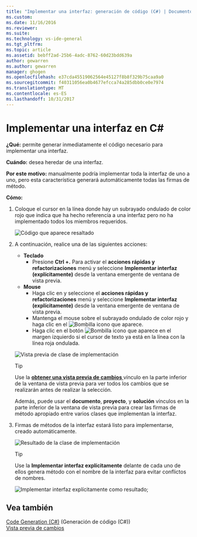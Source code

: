 ```yaml
---
title: "Implementar una interfaz: generación de código (C#) | Documentos de Microsoft"
ms.custom: 
ms.date: 11/16/2016
ms.reviewer: 
ms.suite: 
ms.technology: vs-ide-general
ms.tgt_pltfrm: 
ms.topic: article
ms.assetid: bebff2ad-25b6-4adc-8762-60d23bdd639a
author: gewarren
ms.author: gewarren
manager: ghogen
ms.openlocfilehash: e37cda45519062564e45127f8b8f329b75caa9a0
ms.sourcegitcommit: f40311056ea0b4677efcca74a285dbb0ce0e7974
ms.translationtype: MT
ms.contentlocale: es-ES
ms.lasthandoff: 10/31/2017
---
```

# <a name="implement-an-interface-in-c"></a>Implementar una interfaz en C# #
**¿Qué:** permite generar inmediatamente el código necesario para implementar una interfaz. 

**Cuándo:** desea heredar de una interfaz.  

**Por este motivo:** manualmente podría implementar toda la interfaz de uno a uno, pero esta característica generará automáticamente todas las firmas de método. 

**Cómo:**

1. Coloque el cursor en la línea donde hay un subrayado ondulado de color rojo que indica que ha hecho referencia a una interfaz pero no ha implementado todos los miembros requeridos.

   ![Código que aparece resaltado](media/interface_highlight.png)

1. A continuación, realice una de las siguientes acciones:
   * **Teclado**
     * Presione **Ctrl +.** Para activar el **acciones rápidas y refactorizaciones** menú y seleccione **Implementar interfaz (explícitamente)** desde la ventana emergente de ventana de vista previa.
   * **Mouse**
     * Haga clic en y seleccione el **acciones rápidas y refactorizaciones** menú y seleccione **Implementar interfaz (explícitamente)** desde la ventana emergente de ventana de vista previa.
     * Mantenga el mouse sobre el subrayado ondulado de color rojo y haga clic en el ![Bombilla](media/bulb.png) icono que aparece.
     * Haga clic en el botón ![Bombilla](media/bulb.png) icono que aparece en el margen izquierdo si el cursor de texto ya está en la línea con la línea roja ondulada.

   ![Vista previa de clase de implementación](media/interface_preview.png)

   >[!TIP]
   >Use la [ **obtener una vista previa de cambios** ](../../ide/preview-changes.md) vínculo en la parte inferior de la ventana de vista previa para ver todos los cambios que se realizarán antes de realizar la selección.
   >
   >Además, puede usar el **documento**, **proyecto**, y **solución** vínculos en la parte inferior de la ventana de vista previa para crear las firmas de método apropiado entre varios clases que implementan la interfaz.

1. Firmas de métodos de la interfaz estará listo para implementarse, creado automáticamente.

   ![Resultado de la clase de implementación](media/interface_result.png)

   >[!TIP]
   >Use la **Implementar interfaz explícitamente** delante de cada uno de ellos genera método con el nombre de la interfaz para evitar conflictos de nombres.
   >
   >![Implementar interfaz explícitamente como resultado](media/interface_explicitresult.png); 

## <a name="see-also"></a>Vea también  
[Code Generation (C#)](../code-generation-csharp.md) (Generación de código (C#))  
[Vista previa de cambios](../../ide/preview-changes.md)  
